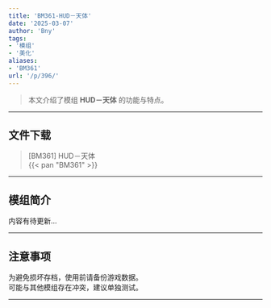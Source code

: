 ```yaml
---
title: 'BM361-HUD－天体'
date: '2025-03-07'
author: 'Bny'
tags:
- '模组'
- '美化'
aliases:
- 'BM361'
url: '/p/396/'
---
```


> 本文介绍了模组 **HUD－天体** 的功能与特点。

---

## 文件下载

> [BM361] HUD－天体  
{{< pan "BM361" >}}  

---

## 模组简介

>  
内容有待更新...  

---

## 注意事项

>  
为避免损坏存档，使用前请备份游戏数据。  
可能与其他模组存在冲突，建议单独测试。  

---

